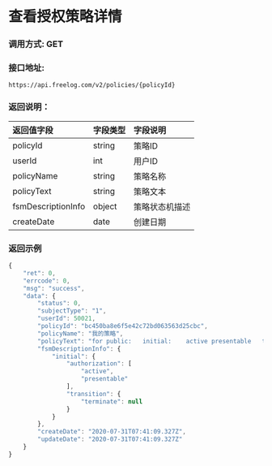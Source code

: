 # 查看授权策略详情

### 调用方式: GET

### 接口地址:

```
https://api.freelog.com/v2/policies/{policyId}
```

### 返回说明：

| 返回值字段 | 字段类型 | 字段说明 |
| :--- | :--- | :--- |
| policyId | string | 策略ID |
| userId | int | 用户ID |
| policyName | string | 策略名称 |
| policyText | string | 策略文本 |
| fsmDescriptionInfo | object | 策略状态机描述 |
| createDate | date | 创建日期 |

### 返回示例

```js
{
    "ret": 0,
    "errcode": 0,
    "msg": "success",
    "data": {
        "status": 0,
        "subjectType": "1",
        "userId": 50021,
        "policyId": "bc450ba8e6f5e42c72bd063563d25cbc",
        "policyName": "我的策略",
        "policyText": "for public:   initial:    active presentable   terminate ",
        "fsmDescriptionInfo": {
            "initial": {
                "authorization": [
                    "active",
                    "presentable"
                ],
                "transition": {
                    "terminate": null
                }
            }
        },
        "createDate": "2020-07-31T07:41:09.327Z",
        "updateDate": "2020-07-31T07:41:09.327Z"
    }
}
```